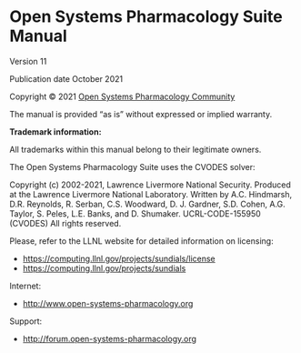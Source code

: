 # Open Systems Pharmacology Suite Manual

Version 11

Publication date October 2021

Copyright © 2021 [Open Systems Pharmacology Community](references.md#115)

The manual is provided “as is” without expressed or implied warranty.

**Trademark information:**

All trademarks within this manual belong to their legitimate owners.

The Open Systems Pharmacology Suite uses the CVODES solver:

Copyright (c) 2002-2021, Lawrence Livermore National Security.
Produced at the Lawrence Livermore National Laboratory.
Written by A.C. Hindmarsh, D.R. Reynolds, R. Serban, C.S. Woodward, D. J. Gardner, S.D. Cohen, A.G. Taylor, S. Peles, L.E. Banks, and D. Shumaker.
UCRL-CODE-155950 (CVODES)
All rights reserved.

Please, refer to the LLNL website for detailed information on licensing:

- https://computing.llnl.gov/projects/sundials/license
- https://computing.llnl.gov/projects/sundials

Internet:

- http://www.open-systems-pharmacology.org

Support:

- http://forum.open-systems-pharmacology.org
